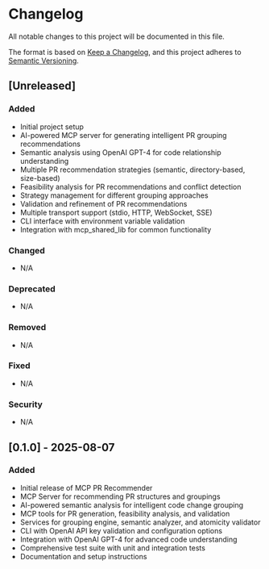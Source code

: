 # Changelog

All notable changes to this project will be documented in this file.

The format is based on [Keep a Changelog](https://keepachangelog.com/en/1.0.0/),
and this project adheres to [Semantic Versioning](https://semver.org/spec/v2.0.0.html).

## [Unreleased]

### Added
- Initial project setup
- AI-powered MCP server for generating intelligent PR grouping recommendations
- Semantic analysis using OpenAI GPT-4 for code relationship understanding
- Multiple PR recommendation strategies (semantic, directory-based, size-based)
- Feasibility analysis for PR recommendations and conflict detection
- Strategy management for different grouping approaches
- Validation and refinement of PR recommendations
- Multiple transport support (stdio, HTTP, WebSocket, SSE)
- CLI interface with environment variable validation
- Integration with mcp_shared_lib for common functionality

### Changed
- N/A

### Deprecated
- N/A

### Removed
- N/A

### Fixed
- N/A

### Security
- N/A

## [0.1.0] - 2025-08-07

### Added
- Initial release of MCP PR Recommender
- MCP Server for recommending PR structures and groupings
- AI-powered semantic analysis for intelligent code change grouping
- MCP tools for PR generation, feasibility analysis, and validation
- Services for grouping engine, semantic analyzer, and atomicity validator
- CLI with OpenAI API key validation and configuration options
- Integration with OpenAI GPT-4 for advanced code understanding
- Comprehensive test suite with unit and integration tests
- Documentation and setup instructions
